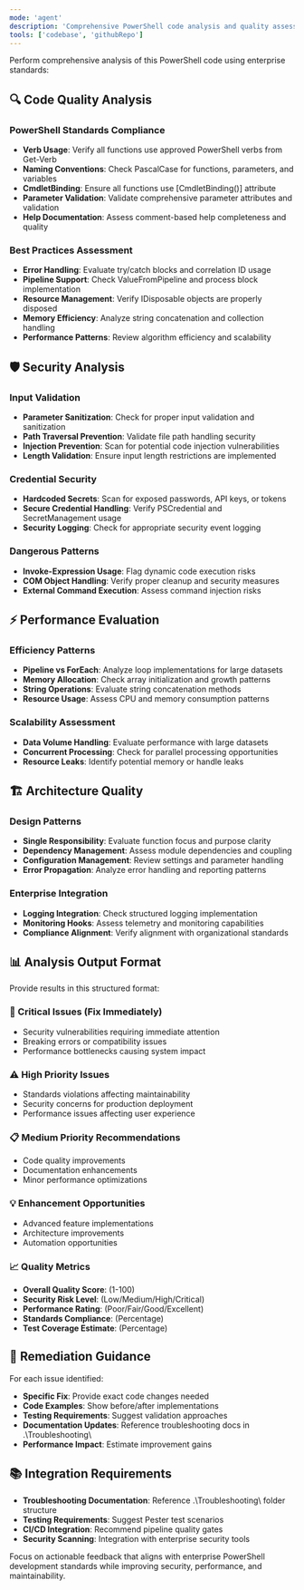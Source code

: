 ```yaml
---
mode: 'agent'
description: 'Comprehensive PowerShell code analysis and quality assessment'
tools: ['codebase', 'githubRepo']
---
```


Perform comprehensive analysis of this PowerShell code using enterprise standards:

## 🔍 Code Quality Analysis

### PowerShell Standards Compliance
- **Verb Usage**: Verify all functions use approved PowerShell verbs from Get-Verb
- **Naming Conventions**: Check PascalCase for functions, parameters, and variables
- **CmdletBinding**: Ensure all functions use [CmdletBinding()] attribute
- **Parameter Validation**: Validate comprehensive parameter attributes and validation
- **Help Documentation**: Assess comment-based help completeness and quality

### Best Practices Assessment
- **Error Handling**: Evaluate try/catch blocks and correlation ID usage
- **Pipeline Support**: Check ValueFromPipeline and process block implementation
- **Resource Management**: Verify IDisposable objects are properly disposed
- **Memory Efficiency**: Analyze string concatenation and collection handling
- **Performance Patterns**: Review algorithm efficiency and scalability

## 🛡️ Security Analysis

### Input Validation
- **Parameter Sanitization**: Check for proper input validation and sanitization
- **Path Traversal Prevention**: Validate file path handling security
- **Injection Prevention**: Scan for potential code injection vulnerabilities
- **Length Validation**: Ensure input length restrictions are implemented

### Credential Security
- **Hardcoded Secrets**: Scan for exposed passwords, API keys, or tokens
- **Secure Credential Handling**: Verify PSCredential and SecretManagement usage
- **Security Logging**: Check for appropriate security event logging

### Dangerous Patterns
- **Invoke-Expression Usage**: Flag dynamic code execution risks
- **COM Object Handling**: Verify proper cleanup and security measures
- **External Command Execution**: Assess command injection risks

## ⚡ Performance Evaluation

### Efficiency Patterns
- **Pipeline vs ForEach**: Analyze loop implementations for large datasets
- **Memory Allocation**: Check array initialization and growth patterns
- **String Operations**: Evaluate string concatenation methods
- **Resource Usage**: Assess CPU and memory consumption patterns

### Scalability Assessment
- **Data Volume Handling**: Evaluate performance with large datasets
- **Concurrent Processing**: Check for parallel processing opportunities
- **Resource Leaks**: Identify potential memory or handle leaks

## 🏗️ Architecture Quality

### Design Patterns
- **Single Responsibility**: Evaluate function focus and purpose clarity
- **Dependency Management**: Assess module dependencies and coupling
- **Configuration Management**: Review settings and parameter handling
- **Error Propagation**: Analyze error handling and reporting patterns

### Enterprise Integration
- **Logging Integration**: Check structured logging implementation
- **Monitoring Hooks**: Assess telemetry and monitoring capabilities
- **Compliance Alignment**: Verify alignment with organizational standards

## 📊 Analysis Output Format

Provide results in this structured format:

### 🚨 Critical Issues (Fix Immediately)
- Security vulnerabilities requiring immediate attention
- Breaking errors or compatibility issues
- Performance bottlenecks causing system impact

### ⚠️ High Priority Issues
- Standards violations affecting maintainability
- Security concerns for production deployment
- Performance issues affecting user experience

### 📋 Medium Priority Recommendations
- Code quality improvements
- Documentation enhancements
- Minor performance optimizations

### 💡 Enhancement Opportunities
- Advanced feature implementations
- Architecture improvements
- Automation opportunities

### 📈 Quality Metrics
- **Overall Quality Score**: (1-100)
- **Security Risk Level**: (Low/Medium/High/Critical)
- **Performance Rating**: (Poor/Fair/Good/Excellent)
- **Standards Compliance**: (Percentage)
- **Test Coverage Estimate**: (Percentage)

## 🔧 Remediation Guidance

For each issue identified:
- **Specific Fix**: Provide exact code changes needed
- **Code Examples**: Show before/after implementations
- **Testing Requirements**: Suggest validation approaches
- **Documentation Updates**: Reference troubleshooting docs in .\Troubleshooting\
- **Performance Impact**: Estimate improvement gains

## 📚 Integration Requirements

- **Troubleshooting Documentation**: Reference .\Troubleshooting\ folder structure
- **Testing Requirements**: Suggest Pester test scenarios
- **CI/CD Integration**: Recommend pipeline quality gates
- **Security Scanning**: Integration with enterprise security tools

Focus on actionable feedback that aligns with enterprise PowerShell development standards while improving security, performance, and maintainability.